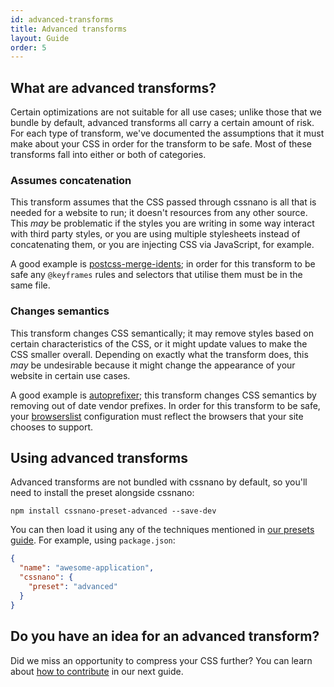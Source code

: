 ```yaml
---
id: advanced-transforms
title: Advanced transforms
layout: Guide
order: 5
---
```



## What are advanced transforms?

Certain optimizations are not suitable for all use cases; unlike those that
we bundle by default, advanced transforms all carry a certain amount of risk.
For each type of transform, we've documented the assumptions that it must make
about your CSS in order for the transform to be safe. Most of these transforms
fall into either or both of categories.

### Assumes concatenation

This transform assumes that the CSS passed through cssnano is all that is needed
for a website to run; it doesn't resources from any other source. This _may_ be
problematic if the styles you are writing in some way interact with third party
styles, or you are using multiple stylesheets instead of concatenating them, or
you are injecting CSS via JavaScript, for example.

A good example is [postcss-merge-idents]; in order for this transform to be safe
any `@keyframes` rules and selectors that utilise them must be in the same file.

[postcss-merge-idents]: https://github.com/cssnano/cssnano/tree/master/packages/postcss-merge-idents

### Changes semantics

This transform changes CSS semantically; it may remove styles based on certain
characteristics of the CSS, or it might update values to make the CSS smaller
overall. Depending on exactly what the transform does, this _may_ be undesirable
because it might change the appearance of your website in certain use cases.

A good example is [autoprefixer]; this transform changes CSS semantics by
removing out of date vendor prefixes. In order for this transform to be safe,
your [browserslist] configuration must reflect the browsers that your site
chooses to support.

[autoprefixer]: https://github.com/postcss/autoprefixer

[browserslist]: https://github.com/ai/browserslist


## Using advanced transforms

Advanced transforms are not bundled with cssnano by default, so you'll need
to install the preset alongside cssnano:

```shell
npm install cssnano-preset-advanced --save-dev
```

You can then load it using any of the techniques mentioned in
[our presets guide](/guides/presets). For example, using `package.json`:

```json
{
  "name": "awesome-application",
  "cssnano": {
    "preset": "advanced"
  }
}
```


## Do you have an idea for an advanced transform?

Did we miss an opportunity to compress your CSS further? You can learn about
[how to contribute](/guides/contributing) in our next guide.
